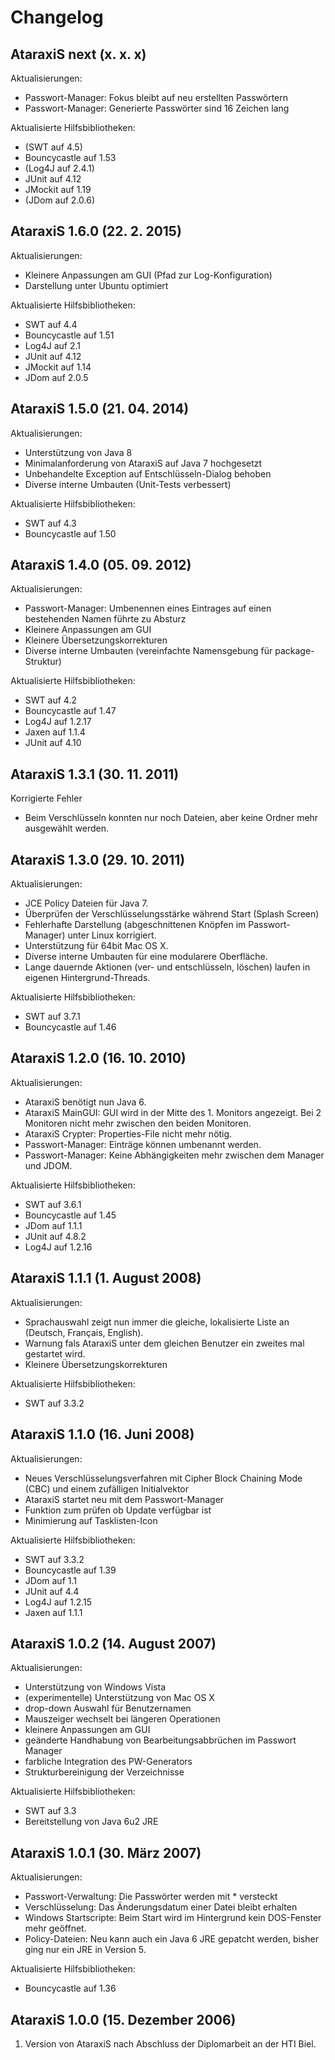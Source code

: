 # Changelog

## AtaraxiS next (x. x. x)
Aktualisierungen:
* Passwort-Manager: Fokus bleibt auf neu erstellten Passwörtern
* Passwort-Manager: Generierte Passwörter sind 16 Zeichen lang
 
Aktualisierte Hilfsbibliotheken:
* (SWT auf 4.5)
* Bouncycastle auf 1.53
* (Log4J auf 2.4.1)
* JUnit auf 4.12
* JMockit auf 1.19
* (JDom auf 2.0.6)

## AtaraxiS 1.6.0 (22. 2. 2015)
Aktualisierungen:
* Kleinere Anpassungen am GUI (Pfad zur Log-Konfiguration)
* Darstellung unter Ubuntu optimiert
 
Aktualisierte Hilfsbibliotheken:
* SWT auf 4.4
* Bouncycastle auf 1.51
* Log4J auf 2.1
* JUnit auf 4.12
* JMockit auf 1.14
* JDom auf 2.0.5



## AtaraxiS 1.5.0 (21. 04. 2014)
Aktualisierungen:
* Unterstützung von Java 8
* Minimalanforderung von AtaraxiS auf Java 7 hochgesetzt
* Unbehandelte Exception auf Entschlüsseln-Dialog behoben
* Diverse interne Umbauten (Unit-Tests verbessert)

Aktualisierte Hilfsbibliotheken:
* SWT auf 4.3
* Bouncycastle auf 1.50



## AtaraxiS 1.4.0 (05. 09. 2012)
Aktualisierungen:
* Passwort-Manager: Umbenennen eines Eintrages auf einen bestehenden Namen führte zu Absturz
* Kleinere Anpassungen am GUI
* Kleinere Übersetzungskorrekturen
* Diverse interne Umbauten (vereinfachte Namensgebung für package-Struktur)

Aktualisierte Hilfsbibliotheken:
* SWT auf 4.2 
* Bouncycastle auf 1.47
* Log4J auf 1.2.17
* Jaxen auf 1.1.4
* JUnit auf 4.10



## AtaraxiS 1.3.1 (30. 11. 2011)
Korrigierte Fehler
* Beim Verschlüsseln konnten nur noch Dateien, aber keine Ordner mehr ausgewählt werden.



## AtaraxiS 1.3.0 (29. 10. 2011)
Aktualisierungen:
* JCE Policy Dateien für Java 7.
* Überprüfen der Verschlüsselungsstärke während Start (Splash Screen)
* Fehlerhafte Darstellung (abgeschnittenen Knöpfen im Passwort-Manager) unter Linux korrigiert.
* Unterstützung für 64bit Mac OS X.
* Diverse interne Umbauten für eine modularere Oberfläche.
* Lange dauernde Aktionen (ver- und entschlüsseln, löschen) laufen in eigenen Hintergrund-Threads.

Aktualisierte Hilfsbibliotheken:
* SWT auf 3.7.1 
* Bouncycastle auf 1.46



## AtaraxiS 1.2.0 (16. 10. 2010)
Aktualisierungen:
* AtaraxiS benötigt nun Java 6.
* AtaraxiS MainGUI: GUI wird in der Mitte des 1. Monitors angezeigt. Bei 2 Monitoren nicht mehr zwischen den beiden Monitoren.
* AtaraxiS Crypter: Properties-File nicht mehr nötig.
* Passwort-Manager: Einträge können umbenannt werden.
* Passwort-Manager: Keine Abhängigkeiten mehr zwischen dem Manager und JDOM.

Aktualisierte Hilfsbibliotheken:
* SWT auf 3.6.1
* Bouncycastle auf 1.45
* JDom auf 1.1.1
* JUnit auf 4.8.2
* Log4J auf 1.2.16



## AtaraxiS 1.1.1 (1. August 2008)
Aktualisierungen:
* Sprachauswahl zeigt nun immer die gleiche, lokalisierte Liste an (Deutsch, Français, English).
* Warnung fals AtaraxiS unter dem gleichen Benutzer ein zweites mal gestartet wird.
* Kleinere Übersetzungskorrekturen

Aktualisierte Hilfsbibliotheken:
* SWT auf 3.3.2



## AtaraxiS 1.1.0 (16. Juni 2008) 
Aktualisierungen:
* Neues Verschlüsselungsverfahren mit Cipher Block Chaining Mode (CBC) und einem zufälligen Initialvektor
* AtaraxiS startet neu mit dem Passwort-Manager
* Funktion zum prüfen ob Update verfügbar ist
* Minimierung auf Tasklisten-Icon

Aktualisierte Hilfsbibliotheken:
* SWT auf 3.3.2
* Bouncycastle auf 1.39
* JDom auf 1.1
* JUnit auf 4.4
* Log4J auf 1.2.15
* Jaxen auf 1.1.1



## AtaraxiS 1.0.2 (14. August 2007) 

Aktualisierungen:
* Unterstützung von Windows Vista
* (experimentelle) Unterstützung von Mac OS X 
* drop-down Auswahl für Benutzernamen
* Mauszeiger wechselt bei längeren Operationen
* kleinere Anpassungen am GUI
* geänderte Handhabung von Bearbeitungsabbrüchen im Passwort Manager
* farbliche Integration des PW-Generators
* Strukturbereinigung der Verzeichnisse 

Aktualisierte Hilfsbibliotheken:
* SWT auf 3.3
* Bereitstellung von Java 6u2 JRE



## AtaraxiS 1.0.1 (30. März 2007) 

Aktualisierungen:
* Passwort-Verwaltung: Die Passwörter werden mit * versteckt
* Verschlüsselung: Das Änderungsdatum einer Datei bleibt erhalten
* Windows Startscripte: Beim Start wird im Hintergrund kein DOS-Fenster mehr geöffnet.
* Policy-Dateien: Neu kann auch ein Java 6 JRE gepatcht werden, bisher ging nur ein JRE in Version 5.

Aktualisierte Hilfsbibliotheken:
* Bouncycastle auf 1.36



## AtaraxiS 1.0.0 (15. Dezember 2006) 

1. Version von AtaraxiS nach Abschluss der Diplomarbeit an der HTI Biel.
